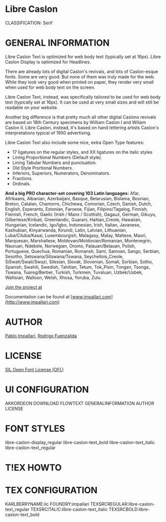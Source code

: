 Libre Caslon
============
CLASSIFICATION: Serif

GENERAL INFORMATION
===================
Libre Caslon Text is optimized for web body text (typically set at 16px).
Libre Caslon Display is optimized for Headlines.

There are already lots of digital Caslon's revivals, and lots of Caslon-esque
fonts. Some are very good. But none of them was truly made for the web.
While they look very good when printed on paper, they render very small when
used for web body text on the screen.

Libre Caslon Text, instead, was specifically tailored to be used for web body
text (typically set at 16px). It can be used at very small sizes and will still
be readable on your website.

Another big difference is that pretty much all other digital Caslons revivals
are based on 18th Century specimens by William Caslon I and Wiliam Caslon II.
Libre Caslon, instead, it's based on hand lettering artists Caslon's
interpretations typical of 1950 advertising. 

Libre Caslon Text also include some nice, extra Open Type features:

* 17 ligatures on the regular styles, and XX ligatures on the italic styles
* Lining Proportional Numbers (Default style).
* Lining Tabular Numbers and punctuation.
* Old Style Prortional Numbers.
* Inferiors, Superiors, Numerators, Denominators.
* Fractions.
* Ordinals.

**And a big PRO character-set covering 103 Latin languages:** Afar, Afrikaans,
Albanian, Azerbaijani, Basque, Belarusian, Bislama, Bosnian, Breton, Catalan,
Chamorro, Chichewa, Comorian, Czech, Danish, Dutch, English, Esperanto,
Estonian, Faroese, Fijian, Filipino/Tagalog, Finnish, Flemish, French, Gaelic
(Irish / Manx / Scottish), Gagauz, German, Gikuyu, Gilbertese/Kiribati,
Greenlandic, Guarani, Haitian_Creole, Hawaiian, Hungarian, Icelandic,
Igo/Igbo, Indonesian, Irish, Italian, Javanese, Kashubian, Kinyarwanda,
Kirundi, Latin, Latvian, Lithuanian, Luba/Ciluba/Kasai, Luxembourgish,
Malagasy, Malay, Maltese, Maori, Marquesan, Marshallese,
Moldovan/Moldovian/Romanian, Montenegrin, Nauruan, Ndebele, Norwegian, Oromo,
Palauan/Belauan, Polish, Portuguese, Quechua, Romanian, Romansh, Sami, Samoan,
Sango, Serbian, Sesotho, Setswana/Sitswana/Tswana, Seychellois_Creole,
SiSwati/Swati/Swazi, Silesian, Slovak, Slovenian, Somali, Sorbian, Sotho,
Spanish, Swahili, Swedish, Tahitian, Tetum, Tok_Pisin, Tongan, Tsonga, Tswana,
Tuareg/Berber, Turkish, Turkmen, Tuvaluan, Uzbek/Usbek, Wallisian, Walloon,
Welsh, Xhosa, Yoruba, Zulu.

[Join the project at](http://www.impallari.com/projects/overview/libre-caslon-display-and-text)

Documentation can be found at [www.impallari.com](http://www.impallari.com)

AUTHOR
======
[Pablo Impallari](www.impallari.com),
[Rodrigo Fuenzalida](www.rfuenzalida.com)

LICENSE
=======
[SIL Open Font License (OFL)](http://scripts.sil.org/OFL)


UI CONFIGURATION
================
AKKORDEON
DOWNLOAD
FLOWTEXT
GENERALINFORMATION
AUTHOR
LICENSE


FONT STYLES
===========
libre-caslon-display_regular
libre-caslon-text_bold
libre-caslon-text_italic
libre-caslon-text_regular

T!EX HOWTO
=========

TEX CONFIGURATION
=================
KARLBERRYNAME:ilc
FOUNDRY:impallari
TEXSRCREGULAR:libre-caslon-text_regular
TEXSRCITALIC:libre-caslon-text_italic
TEXSRCBOLD:libre-caslon-text_bold



